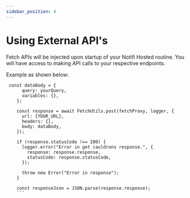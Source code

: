 ```yaml
---
sidebar_position: 4
---
```


# Using External API's

Fetch APIs will be injected upon startup of your Notifi Hosted routine. You will have access to making API calls to your respective endpoints.

Example as shown below:

````
 const dataBody = {
      query: yourQuery,
      variables: {},
    };

    const response = await FetchUtils.post(fetchProxy, logger, {
      url: {YOUR_URL},
      headers: {},
      body: dataBody,
    });

    if (response.statusCode !== 200) {
      logger.error("Error in get cauldrons response.", {
        response: response.response,
        statusCode: response.statusCode,
      });

      throw new Error("Error in response");
    }

    const responseJson = JSON.parse(response.response);
    ```
````
